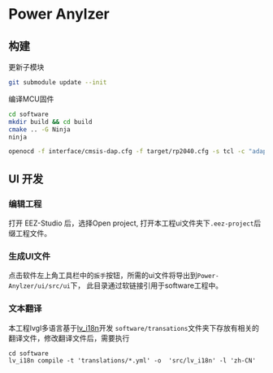 # Power Anylzer

## 构建
更新子模块
```bash
git submodule update --init
```
编译MCU固件
```bash
cd software
mkdir build && cd build
cmake .. -G Ninja
ninja

openocd -f interface/cmsis-dap.cfg -f target/rp2040.cfg -s tcl -c "adapter speed 5000" -c "program src/rp2040-freertos-template.elf verify reset exit"
```

## UI 开发

### 编辑工程
打开 EEZ-Studio 后，选择Open project, 打开本工程ui文件夹下`.eez-project`后缀工程文件。

### 生成UI文件

点击软件左上角工具栏中的`扳手`按钮，所需的ui文件将导出到`Power-Anylzer/ui/src/ui`下，
此目录通过软链接引用于software工程中。

### 文本翻译
本工程lvgl多语言基于[lv_i18n](https://github.com/lvgl/lv_i18n)开发
`software/transations`文件夹下存放有相关的翻译文件，修改翻译文件后，需要执行
```
cd software
lv_i18n compile -t 'translations/*.yml' -o  'src/lv_i18n' -l 'zh-CN'
```

